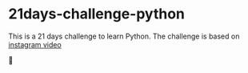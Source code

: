 # 21days-challenge-python

This is a 21 days challenge to learn Python. The challenge is based on [instagram video](https://www.instagram.com/reel/Cj71Lb4D1l9/) 

:turtle: